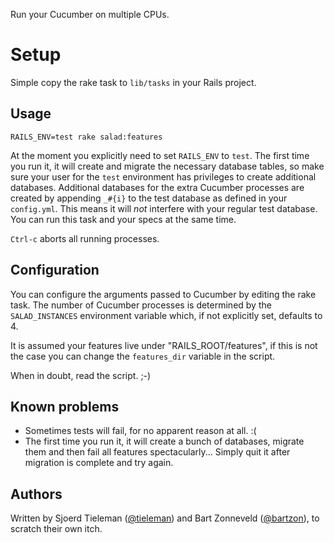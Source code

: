 Run your Cucumber on multiple CPUs.

Setup
=====
Simple copy the rake task to `lib/tasks` in your Rails project.

Usage
-----
    RAILS_ENV=test rake salad:features

At the moment you explicitly need to set `RAILS_ENV` to `test`. The first time you run it, it will create and migrate the necessary database tables, so make sure your user for the `test` environment has privileges to create additional databases. Additional databases for the extra Cucumber processes are created by appending `_#{i}` to the test database as defined in your `config.yml`. This means it will _not_ interfere with your regular test database. You can run this task and your specs at the same time.

`Ctrl-c` aborts all running processes.

Configuration
-------------
You can configure the arguments passed to Cucumber by editing the rake task. The number of Cucumber processes is determined by the `SALAD_INSTANCES` environment variable which, if not explicitly set, defaults to 4.

It is assumed your features live under "RAILS_ROOT/features", if this is not the case you can change the `features_dir` variable in the script.

When in doubt, read the script. ;-)

Known problems
--------------
* Sometimes tests will fail, for no apparent reason at all. :(
* The first time you run it, it will create a bunch of databases, migrate them and then fail all features spectacularly... Simply quit it after migration is complete and try again.

Authors
-------
Written by Sjoerd Tieleman ([@tieleman](http://twitter.com/tieleman)) and Bart Zonneveld ([@bartzon](http://twitter.com/bartzon)), to scratch their own itch.
